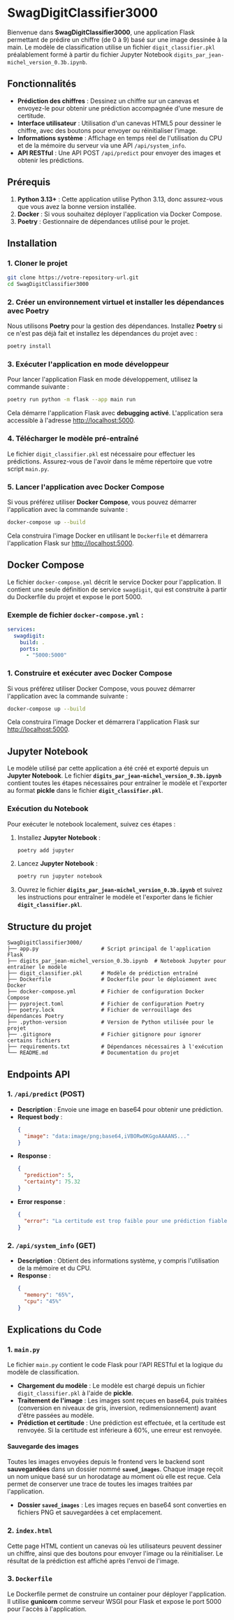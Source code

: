 # SwagDigitClassifier3000

Bienvenue dans **SwagDigitClassifier3000**, une application Flask permettant de prédire un chiffre (de 0 à 9) basé sur une image dessinée à la main. Le modèle de classification utilise un fichier `digit_classifier.pkl` préalablement formé à partir du fichier Jupyter Notebook `digits_par_jean-michel_version_0.3b.ipynb`.

## Fonctionnalités

- **Prédiction des chiffres** : Dessinez un chiffre sur un canevas et envoyez-le pour obtenir une prédiction accompagnée d'une mesure de certitude.
- **Interface utilisateur** : Utilisation d'un canevas HTML5 pour dessiner le chiffre, avec des boutons pour envoyer ou réinitialiser l'image.
- **Informations système** : Affichage en temps réel de l'utilisation du CPU et de la mémoire du serveur via une API `/api/system_info`.
- **API RESTful** : Une API POST `/api/predict` pour envoyer des images et obtenir les prédictions.

## Prérequis

1. **Python 3.13+** : Cette application utilise Python 3.13, donc assurez-vous que vous avez la bonne version installée.
2. **Docker** : Si vous souhaitez déployer l'application via Docker Compose.
3. **Poetry** : Gestionnaire de dépendances utilisé pour le projet.

## Installation

### 1. Cloner le projet

```bash
git clone https://votre-repository-url.git
cd SwagDigitClassifier3000
```

### 2. Créer un environnement virtuel et installer les dépendances avec **Poetry**

Nous utilisons **Poetry** pour la gestion des dépendances. Installez **Poetry** si ce n'est pas déjà fait et installez les dépendances du projet avec :

```bash
poetry install
```

### 3. Exécuter l'application en mode développeur

Pour lancer l'application Flask en mode développement, utilisez la commande suivante :

```bash
poetry run python -m flask --app main run
```

Cela démarre l'application Flask avec **debugging activé**. L'application sera accessible à l'adresse [http://localhost:5000](http://localhost:5000).

### 4. Télécharger le modèle pré-entraîné

Le fichier `digit_classifier.pkl` est nécessaire pour effectuer les prédictions. Assurez-vous de l'avoir dans le même répertoire que votre script `main.py`.

### 5. Lancer l'application avec Docker Compose

Si vous préférez utiliser **Docker Compose**, vous pouvez démarrer l'application avec la commande suivante :

```bash
docker-compose up --build
```

Cela construira l'image Docker en utilisant le `Dockerfile` et démarrera l'application Flask sur [http://localhost:5000](http://localhost:5000).

## Docker Compose

Le fichier `docker-compose.yml` décrit le service Docker pour l'application. Il contient une seule définition de service `swagdigit`, qui est construite à partir du Dockerfile du projet et expose le port 5000.

### Exemple de fichier `docker-compose.yml` :

```yaml
services:
  swagdigit:
    build: .
    ports:
      - "5000:5000"
```

### 1. Construire et exécuter avec Docker Compose

Si vous préférez utiliser Docker Compose, vous pouvez démarrer l'application avec la commande suivante :

```bash
docker-compose up --build
```

Cela construira l'image Docker et démarrera l'application Flask sur [http://localhost:5000](http://localhost:5000).

## Jupyter Notebook

Le modèle utilisé par cette application a été créé et exporté depuis un **Jupyter Notebook**. Le fichier **`digits_par_jean-michel_version_0.3b.ipynb`** contient toutes les étapes nécessaires pour entraîner le modèle et l'exporter au format **pickle** dans le fichier **`digit_classifier.pkl`**.

### Exécution du Notebook

Pour exécuter le notebook localement, suivez ces étapes :

1. Installez **Jupyter Notebook** :
   ```bash
   poetry add jupyter
   ```

2. Lancez **Jupyter Notebook** :
   ```bash
   poetry run jupyter notebook
   ```

3. Ouvrez le fichier **`digits_par_jean-michel_version_0.3b.ipynb`** et suivez les instructions pour entraîner le modèle et l'exporter dans le fichier **`digit_classifier.pkl`**.

## Structure du projet

```
SwagDigitClassifier3000/
├── app.py                    # Script principal de l'application Flask
├── digits_par_jean-michel_version_0.3b.ipynb  # Notebook Jupyter pour entraîner le modèle
├── digit_classifier.pkl      # Modèle de prédiction entraîné
├── Dockerfile                # Dockerfile pour le déploiement avec Docker
├── docker-compose.yml        # Fichier de configuration Docker Compose
├── pyproject.toml            # Fichier de configuration Poetry
├── poetry.lock               # Fichier de verrouillage des dépendances Poetry
├── .python-version           # Version de Python utilisée pour le projet
├── .gitignore                # Fichier gitignore pour ignorer certains fichiers
├── requirements.txt          # Dépendances nécessaires à l'exécution
└── README.md                 # Documentation du projet
```

## Endpoints API

### 1. `/api/predict` (POST)

- **Description** : Envoie une image en base64 pour obtenir une prédiction.
- **Request body** :
    ```json
    {
      "image": "data:image/png;base64,iVBORw0KGgoAAAANS..."
    }
    ```
- **Response** :
    ```json
    {
      "prediction": 5,
      "certainty": 75.32
    }
    ```
- **Error response** :
    ```json
    {
      "error": "La certitude est trop faible pour une prédiction fiable. Essayez à nouveau."
    }
    ```

### 2. `/api/system_info` (GET)

- **Description** : Obtient des informations système, y compris l'utilisation de la mémoire et du CPU.
- **Response** :
    ```json
    {
      "memory": "65%",
      "cpu": "45%"
    }
    ```

## Explications du Code

### 1. `main.py`

Le fichier `main.py` contient le code Flask pour l'API RESTful et la logique du modèle de classification.

- **Chargement du modèle** : Le modèle est chargé depuis un fichier `digit_classifier.pkl` à l'aide de **pickle**.
- **Traitement de l'image** : Les images sont reçues en base64, puis traitées (conversion en niveaux de gris, inversion, redimensionnement) avant d'être passées au modèle.
- **Prédiction et certitude** : Une prédiction est effectuée, et la certitude est renvoyée. Si la certitude est inférieure à 60%, une erreur est renvoyée.

#### Sauvegarde des images

Toutes les images envoyées depuis le frontend vers le backend sont **sauvegardées** dans un dossier nommé **`saved_images`**. Chaque image reçoit un nom unique basé sur un horodatage au moment où elle est reçue. Cela permet de conserver une trace de toutes les images traitées par l'application.

- **Dossier `saved_images`** : Les images reçues en base64 sont converties en fichiers PNG et sauvegardées à cet emplacement.

### 2. `index.html`

Cette page HTML contient un canevas où les utilisateurs peuvent dessiner un chiffre, ainsi que des boutons pour envoyer l'image ou la réinitialiser. Le résultat de la prédiction est affiché après l'envoi de l'image.

### 3. `Dockerfile`

Le Dockerfile permet de construire un container pour déployer l'application. Il utilise **gunicorn** comme serveur WSGI pour Flask et expose le port 5000 pour l'accès à l'application.